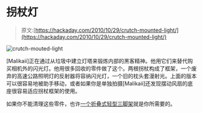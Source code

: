 # 拐杖灯

> 原文:[https://hackaday.com/2010/10/29/crutch-mounted-light/](https://hackaday.com/2010/10/29/crutch-mounted-light/)

![](../Images/a1c05c40351c6dc1f9d39a5b55102c34.png "crutch-mouted-light")

[Malikaii]正在通过从垃圾中建立灯塔来锻炼内部的黑客精神。他用它们来替代购买相机外的闪光灯。他用很多回收的零件做了这个。两根拐杖构成了框架，一个废弃的高速公路照明灯的反射器将容纳闪光灯，一个旧的枕头套漫射光。上面的版本可以很容易地被助手移动，或者如果你是单独拍摄[Malikaii]还发现摆动风扇的底座很容易适应拐杖框架的使用。

如果你不能清理这些零件，也许[一个折叠式轻型三脚架](http://hackaday.com/2010/03/03/build-your-own-lightweight-flash-tripod/)就是你所需要的。